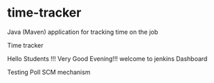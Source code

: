 # time-tracker
Java (Maven) application for tracking time on the job

Time tracker

Hello Students !!! Very Good Evening!!! welcome to jenkins Dashboard

Testing Poll SCM mechanism
